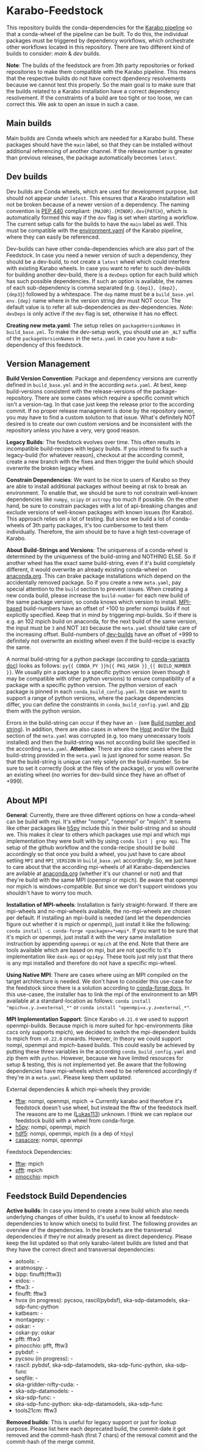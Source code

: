 # Karabo-Feedstock

This repository builds the conda-dependencies for the [Karabo pipeline](https://github.com/i4Ds/Karabo-Pipeline) so that a conda-wheel of the pipeline can be built. To do this, the individual packages must be triggered by dependency workflows, which orchestrate other workflows located in this repository. There are two different kind of builds to consider: *main* & *dev* builds.

**Note**: The builds of the feedstock are from 3th party repositories or forked repositories to make them compatible with the Karabo pipeline. This means that the respective builds do not have correct dpendency resolvements because we cannot test this properly. So the main goal is to make sure that the builds related to a Karabo installation have a correct dependency resolvement. If the constraints of a build are too tight or too loose, we can correct this. We ask to open an issue in such a case.

## Main builds
Main builds are Conda wheels which are needed for a Karabo build. These packages should have the `main` label, so that they can be installed without additional referencing of another channel. If the release number is greater than previous releases, the package automatically becomes `latest`.

## Dev builds
Dev builds are Conda wheels, which are used for development purpose, but should not appear under `latest`. This ensures that a Karabo installation will not be broken because of a newer version of a dependency. The naming convention is [PEP 440](https://peps.python.org/pep-0440/) compliant: `{MAJOR}.{MINOR}.dev{PATCH}`, which is automatically formed this way if the `dev` flag is set when starting a workflow. The current setup calls for the builds to have the `main` label as well. This must be compatible with the [environment.yaml](https://github.com/i4Ds/Karabo-Pipeline/blob/main/environment.yaml) of the Karabo pipeline, where they can easily be referenced.

Dev-builds can have other conda-dependencies which are also part of the Feedstock. In case you need a newer version of such a dependency, they should be a dev-build, to not create a `latest` wheel which could interfere with existing Karabo wheels. In case you want to refer to such dev-builds for building another dev-build, there is a `devDeps` option for each build which has such possible dependencies. If such an option is available, the names of each sub-dependency is comma separated (e.g. `{dep1}, {dep2}, {dep3}`) followed by a whitespace. The `dep` name must be a `build_base.yml env.{dep}` name where in the version string dev must NOT occur. The default value is to refer all sub-dependencies as dev-dependencies. *Note*: `devDeps` is only active if the `dev` flag is set, otherwise it has no effect.

**Creating new meta.yaml**: The setup relies on `packageVersionNames` in `build_base.yml`. To make the dev-setup work, you should use an `_ALT` suffix of the `packageVersionNames` in the `meta.yaml` in case you have a sub-dependency of this feedstock.

## Version Management
**Build Version Convention**: Package and dependency versions are currently defined in `build_base.yml` and in the according `meta.yaml`. At best, keep build-versions consistent with the release-versions of the package-repository. There are some cases which require a specific commit which isn't a version-tag. In that case just keep the release prior to the according commit. If no proper release management is done by the repository owner, you may have to find a custom solution to that issue. What's definitely NOT desired is to create our own custom versions and be inconsistent with the repository unless you have a very, very good reason.

**Legacy Builds**: The feedstock evolves over time. This often results in incompatible build-recipes with legacy builds. If you intend to fix such a legacy-build (for whatever reason), checkout at the according commit, create a new branch with the fixes and then trigger the build which should overwrite the broken legacy wheel.

**Constrain Dependencies**: We want to be nice to users of Karabo so they are able to install additional packages without beeing at risk to break an environment. To enable that, we should be sure to not constrain well-known dependencies like `numpy`, `scipy` or `astropy` too much if possible. On the other hand, be sure to constrain packages with a lot of api-breaking changes and exclude versions of well-known packages with known issues (for Karabo). This approach relies on a lot of testing. But since we build a lot of conda-wheels of 3th party packages, it's too cumbersome to test them individually. Therefore, the aim should be to have a high test-coverage of Karabo.

**About Build-Strings and Versions**: The uniqueness of a conda-wheel is determined by the uniqueness of the build-string and NOTHING ELSE. So if another wheel has the exact same build-string, even if it's build completely different, it would overwrite an already existing conda-wheel on [anaconda.org](https://anaconda.org/). This can brake package installations which depend on the accidentally removed package. So if you create a new `meta.yaml`, pay special attention to the `build` section to prevent issues. When creating a new conda build, please increase the `build-number` for each new build of the same package version, so conda knows which version to install. [MPI-based](#about-mpi) build-numbers have an offset of +100 to prefer nompi builds if not explicitly specified. Keep that in mind by triggering mpi-builds. So if there is e.g. an 102 mpich build on anaconda, for the next build of the same version, the input must be `3` and NOT `103` because the `meta.yaml` should take care of the increasing offset. Build-numbers of [dev-builds](#dev-builds) have an offset of +999 to definitely not overwrite an existing wheel even if the build-recipe is exactly the same.

A normal build-string for a python package (according to [conda-variants doc](https://conda.io/projects/conda-build/en/latest/resources/variants.html#differentiating-packages-built-with-different-variants)) looks as follows: `py{{ CONDA_PY }}h{{ PKG_HASH }}_{{ BUILD_NUMBER }}`. We usually pin a package to a specific python version (even though it may be compatible with other python versions) to ensure compatibility of a package with a specific python version. The python version of each package is pinned in each `conda_build_config.yaml`. In case we want to support a range of python versions, where the package dependencies differ, you can define the constraints in `conda_build_config.yaml` and [zip](https://docs.conda.io/projects/conda-build/en/stable/resources/variants.html#special-variant-keys) them with the python version.

Errors in the build-string can occur if they have an `-` (see [Build number and string](https://docs.conda.io/projects/conda-build/en/stable/resources/define-metadata.html#build-number-and-string)). In addition, there are also cases in where the [Host](https://docs.conda.io/projects/conda-build/en/stable/resources/define-metadata.html#host) and/or the [Build](https://docs.conda.io/projects/conda-build/en/stable/resources/define-metadata.html#build) section of the `meta.yaml` was corrupted (e.g. too many unnecessary tools installed) and then the build-string was not according build like specified in the according `meta.yaml`. **Attention**: There are also some cases where the build-string provided in the `meta.yaml` is just ignored for some reason. So that the build-string is unique can rely solely on the build-number. So be sure to set it correctly (look at the files of the package), or you will overwrite an existing wheel (no worries for dev-build since they have an offset of +999).

## About MPI
**General**: Currently, there are three different options on how a conda-wheel can be build with mpi. It's either "nompi", "openmpi" or "mpich". It seems like other packages like [h5py](https://anaconda.org/conda-forge/h5py/files) include this in their build-string and so should we. This makes it clear to others which packages use mpi and which mpi implementation they were built with by using `conda list | grep mpi`. The setup of the github workflow and the conda-recipe should be build accordingly so that once you build a wheel, you just have to care about setting `MPI` and `MPI_VERSION` in `build_base.yml` accordingly. So, we just have to care about that the according mpi-wheels of all Karabo-dependencies are avilable at [anaconda.org](https://anaconda.org/) (whether it's our channel or not) and that they're build with the same MPI (openmpi or mpich). Be aware that openmpi nor mpich is windows-compatible. But since we don't support windows you shouldn't have to worry too much.

**Installation of MPI-wheels**: Installation is fairly straight-forward. If there are mpi-wheels and no-mpi-wheels available, the no-mpi-wheels are chosen per default. If installing an mpi-build is needed (and let the dependencies figure out whether it is mpich or openmpi), just install it like the following: `conda install -c conda-forge <package>=*=mpi*`. If you want to be sure that it's mpich or openmpi, just install it with the very same installation instruction by appending `openmpi` or `mpich` at the end. Note that there are tools available which are based on mpi, but are not specific to it's implementation like `dask-mpi` or `mpi4py`. These tools just rely just that there is any mpi installed and therefore do not have a specific mpi-wheel.

**Using Native MPI**: There are cases where using an MPI compiled on the target architecture is needed. We don't have to consider this use-case for the feedstock since there is a solution according to [conda-forge docs](https://conda-forge.org/docs/user/tipsandtricks.html). In this use-casee, the installer has to link the mpi of the environment to an MPI available at a standard-location as follows: `conda install "mpich=x.y.z=external_*"` or `conda install "openmpi=x.y.z=external_*"`.

**MPI Implementation Support**: Since Karabo `v0.21.0` we used to support openmpi-builds. Because mpich is more suited for hpc-environments (like cscs only supports mpich), we decided to switch the mpi-dependent builds to mpich from `v0.22.0` onwards. However, in theory we could support nompi, openmpi and mpich-based builds. This could easily be achieved by putting these three variables in the according `conda_build_config.yaml` and zip them with `python`. However, because we have limited resources for setup & testing, this is not implemented yet. Be aware that the following dependencies have mpi-wheels which need to be referenced accordingly if they're in a `meta.yaml`. Please keep them updated.

External dependencies & which mpi-wheels they provide:
- [fftw](https://anaconda.org/conda-forge/fftw/files): nompi, openmpi, mpich -> Currently karabo and therefore it's feedstock doesn't use wheel, but instead the fftw of the feedstock itself. The reasons are to me ([Lukas113](https://github.com/Lukas113)) unknown. I think we can replace our feedstock build with a wheel from conda-forge.
- [h5py](https://anaconda.org/conda-forge/h5py/files): nompi, openmpi, mpich
- [hdf5](https://anaconda.org/conda-forge/hdf5/files): nompi, openmpi, mpich (is a dep of `h5py`)
- [casacore](https://anaconda.org/conda-forge/casacore/files): nompi, openmpi

Feedstock Dependencies:
- [fftw](https://github.com/i4Ds/Karabo-Feedstock/blob/main/fftw3/meta.yaml): mpich
- [pfft](https://github.com/i4Ds/Karabo-Feedstock/blob/main/pfft/meta.yaml): mpich
- [pinocchio](https://github.com/i4Ds/Karabo-Feedstock/blob/main/pinocchio/meta.yaml): mpich

## Feedstock Build Dependencies
**Active builds**: In case you intend to create a new build which also needs underlying changes of other builds, it's useful to know all feedstock-dependencies to know which one(s) to build first. The following provides an overview of the dependencies. In the brackets are the transversal dependencies if they're not already present as direct dependency. Please keep the list updated so that only karabo-latest builds are listed and that they have the correct direct and transversal dependencies:
- aotools: 		            -
- aratmospy: 		        -
- bipp: 			        finufft(fftw3)
- eidos: 			        -
- fftw3: 			        -
- finufft: 		            fftw3
- hvox (in progress): 		pycsou, rascil(pybdsf), ska-sdp-datamodels, ska-sdp-func-python
- katbeam: 		            -
- montagepy: 		        -
- oskar: 			        -
- oskar-py: 		        oskar
- pfft: 			        fftw3
- pinocchio: 		        pfft, fftw3
- pybdsf: 		            -
- pycsou (in progress):     -
- rascil: 		            pybdsf, ska-sdp-datamodels, ska-sdp-func-python, ska-sdp-func
- seqfile: 		            -
- ska-gridder-nifty-cuda:	-
- ska-sdp-datamodels: 	    -
- ska-sdp-func: 		    -
- ska-sdp-func-python: 	    ska-sdp-datamodels, ska-sdp-func
- tools21cm: 		        fftw3

**Removed builds**: This is useful for legacy support or just for lookup purpose. Please list here each deprecated build, the commit-date it got removed and the commit-hash (first 7 chars) of the removal commit and the commit-hash of the merge commit.
